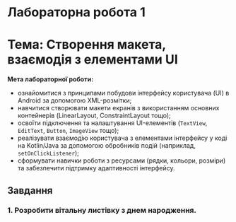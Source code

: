 # Лабораторна робота 1

# Тема: **Створення макета, взаємодія з елементами UI**

**Мета лабораторної роботи:**

- ознайомитися з принципами побудови інтерфейсу користувача (UI) в Android за допомогою XML-розмітки;
- навчитися створювати макети екранів з використанням основних контейнерів (LinearLayout, ConstraintLayout тощо);
- освоїти підключення та налаштування UI-елементів (`TextView`, `EditText`, `Button`, `ImageView` тощо);
- реалізувати взаємодію користувача з елементами інтерфейсу у коді на Kotlin/Java за допомогою обробників подій (наприклад, `setOnClickListener`);
- сформувати навички роботи з ресурсами (рядки, кольори, розміри) та забезпечити підтримку адаптивності інтерфейсу.

## **Завдання**

### 1. **Розробити вітальну листівку з днем народження.**
